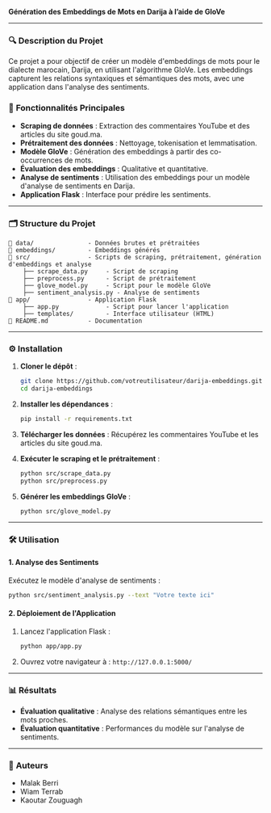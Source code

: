 

**Génération des Embeddings de Mots en Darija à l’aide de GloVe**

---

### 🔍 **Description du Projet**

Ce projet a pour objectif de créer un modèle d'embeddings de mots pour le dialecte marocain, Darija, en utilisant l'algorithme GloVe. Les embeddings capturent les relations syntaxiques et sémantiques des mots, avec une application dans l'analyse des sentiments.

### 🎯 **Fonctionnalités Principales**
- **Scraping de données** : Extraction des commentaires YouTube et des articles du site goud.ma.
- **Prétraitement des données** : Nettoyage, tokenisation et lemmatisation.
- **Modèle GloVe** : Génération des embeddings à partir des co-occurrences de mots.
- **Évaluation des embeddings** : Qualitative et quantitative.
- **Analyse de sentiments** : Utilisation des embeddings pour un modèle d'analyse de sentiments en Darija.
- **Application Flask** : Interface pour prédire les sentiments.

---

### 🗂️ **Structure du Projet**

```
📂 data/               - Données brutes et prétraitées
📂 embeddings/         - Embeddings générés
📂 src/                - Scripts de scraping, prétraitement, génération d'embeddings et analyse
    ├── scrape_data.py     - Script de scraping
    ├── preprocess.py      - Script de prétraitement
    ├── glove_model.py     - Script pour le modèle GloVe
    ├── sentiment_analysis.py - Analyse de sentiments
📂 app/                - Application Flask
    ├── app.py             - Script pour lancer l'application
    ├── templates/         - Interface utilisateur (HTML)
📄 README.md           - Documentation
```

---

### ⚙️ **Installation**

1. **Cloner le dépôt** :
   ```bash
   git clone https://github.com/votreutilisateur/darija-embeddings.git
   cd darija-embeddings
   ```

2. **Installer les dépendances** :
   ```bash
   pip install -r requirements.txt
   ```

3. **Télécharger les données** : Récupérez les commentaires YouTube et les articles du site goud.ma.

4. **Exécuter le scraping et le prétraitement** :
   ```bash
   python src/scrape_data.py
   python src/preprocess.py
   ```

5. **Générer les embeddings GloVe** :
   ```bash
   python src/glove_model.py
   ```

---

### 🛠️ **Utilisation**

#### **1. Analyse des Sentiments**

Exécutez le modèle d'analyse de sentiments :
```bash
python src/sentiment_analysis.py --text "Votre texte ici"
```

#### **2. Déploiement de l'Application**

1. Lancez l'application Flask :
   ```bash
   python app/app.py
   ```

2. Ouvrez votre navigateur à : `http://127.0.0.1:5000/`

---

### 📊 **Résultats**

- **Évaluation qualitative** : Analyse des relations sémantiques entre les mots proches.
- **Évaluation quantitative** : Performances du modèle sur l'analyse de sentiments.

---

### 👥 **Auteurs**

- Malak Berri
- Wiam Terrab
- Kaoutar Zouguagh




